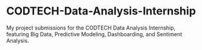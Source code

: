 # CODTECH-Data-Analysis-Internship
My project submissions for the CODTECH Data Analysis Internship, featuring Big Data, Predictive Modeling, Dashboarding, and Sentiment Analysis.
